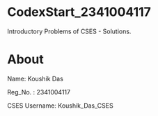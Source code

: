 # CodexStart_2341004117
Introductory Problems of CSES - Solutions.


# About

Name: Koushik Das

Reg_No. : 2341004117


CSES Username: Koushik_Das_CSES
